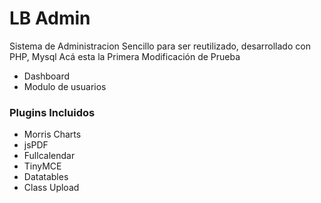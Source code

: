 # LB Admin
Sistema de Administracion Sencillo para ser reutilizado, desarrollado con PHP, Mysql 
Acá esta la Primera Modificación de Prueba

- Dashboard
- Modulo de usuarios

### Plugins Incluidos
- Morris Charts
- jsPDF
- Fullcalendar
- TinyMCE
- Datatables
- Class Upload